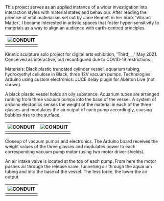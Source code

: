 This project serves as an applied instance of a wider investigation into interaction styles with material states and behaviour. After reading the premise of vital materialism set out by Jane Bennett in her book 'Vibrant Matter', I became interested in artistic spaces that foster hyper-sensitivity to materials as a way to align an audience with earth-centred principles.

<div class="mkd_img"> 

|![CONDUIT](/images/articles/conduit_1.jpg)|
|:--:| 
||

</div>

Kinetic sculpture solo project for digital arts exhibition, 'Third___' May 2021. Conceived as interactive, but reconfigured due to COVID-19 restrictions.   

Materials: Black plastic truncated cylinder vessel, aquarium tubing, hydroxyethyl cellulose in Black, three 12V vacuum pumps.
Technologies: Arduino using custom electronics. JUCE delay plugin for Ableton Live (not shown).

A black plastic vessel holds an oily substance. Aquarium tubes are arranged running from three vacuum pumps into the base of the vessel. A system of arduino electonics senses the weight of the material in each of the three glasses and modulates the air output of each pump accordingly, causing bubbles rise to the surface. 

<div class="mkd_img"> 

|![CONDUIT](/images/articles/conduit_2.jpg)|![CONDUIT](/images/articles/conduit_4.jpg)|
|:--:|:--:| 
|||

</div>

Closeup of vacuum pumps and electronics. The Arduino board receives the weight values of the three glasses and modulates power to each corresponding vacuum pump motor (using two motor driver shields).

An air intake valve is located at the top of each pump. From here the motor pushes air through the release valve, funnelling air through the aquarium tubing and into the base of the vessel. The less force, the lower the air output.

<div class="mkd_img"> 

|![CONDUIT](/images/articles/conduit_3.jpg)|
|:--:| 
||

</div>

